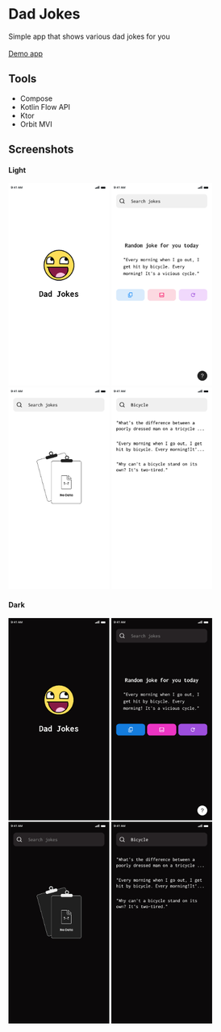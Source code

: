 # Dad Jokes

Simple app that shows various dad jokes for you
<br/>
<br/>
<a href="https://drive.google.com/file/d/1YnVCgBd-NcNvTO_EffhIHJxxQeiYIRTJ/view?usp=sharing">Demo app</a>

## Tools
- Compose
- Kotlin Flow API
- Ktor
- Orbit MVI

## Screenshots

#### Light
<span>
  <img src="./screenshots/splash_screen.png" width="200px" />
  <img src="./screenshots/home.png" width="200px" />
  <img src="./screenshots/search.png" width="200px" />
  <img src="./screenshots/search_result.png" width="200px" />
</span>

#### Dark
<span>
  <img src="./screenshots/splash_screen_dark.png" width="200px" />
  <img src="./screenshots/home_dark.png" width="200px" />
  <img src="./screenshots/search_dark.png" width="200px" />
  <img src="./screenshots/search_result_dark.png" width="200px" />
</span>